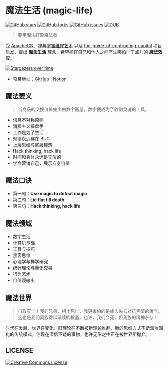 # 魔法生活 (magic-life)
[![GitHub stars](https://img.shields.io/github/stars/mesondzh/magic-life.svg?style=popout&label=Stars)](https://github.com/mesondzh/magic-life/stargazers)
[![GitHub forks](https://img.shields.io/github/forks/mesondzh/magic-life.svg?style=popout&label=Fork)](https://github.com/mesondzh/magic-life/fork)
[![GitHub issues](https://img.shields.io/github/issues/mesondzh/magic-life.svg)](https://github.com/mesondzh/magic-life/issues)
[![DUB](https://img.shields.io/dub/l/vibe-d.svg)](https://github.com/mesondzh/magic-life/blob/master/LICENSE)

> 要用魔法打败魔法😋

受 [ApacheCN](https://apachecn.org/#/)、[禅与宇宙维修艺术](https://www.cosmosrepair.com/) 以及 [the-guide-of-confronting-capital](https://github.com/mesondzh/the-guide-of-confronting-capital) 项目启发，提出 **魔法生活** 理念，希望能在自己和他人之间产生哪怕一丁点儿的 **魔法效应**。

[![Stargazers over time](https://starchart.cc/mesondzh/magic-life.svg)](https://starchart.cc/mesondzh/magic-life)

* 项目地址：[GitHub](https://github.com/mesondzh/magic-life) | [Notion](https://www.notion.so/mesondzh/ff9ed598f52848de866e6aa098f5805e)

## 魔法要义
> 当商品的交换价值完全由数字衡量，数字便成为了收割灵魂的工具。

* 信息不对称原则
* 消费主义操盘手
* 工作是为了生活
* 规则永远存在 BUG
* 上层思维与底层建筑
* Hack thinking, hack life
* 时间和身体永远是无价的
* 学会营销自己，展示自身价值

## 魔法口诀
* 第一句：**Use magic to defeat magic**
* 第二句：**Lie flat till death**
* 第三句：**Hack thinking, hack life**

## 魔法领域
* 数字生活
* 计算机基础
* 工具与技巧
* 黑客思维
* 心理学与禅学研究
* 统计理论与量化交易
* 行为艺术
* 价值观输出

## 魔法世界
> 自取灭亡！我的兄弟，相比死亡，我更害怕的是族人失去对抗黑暗的勇气。这也是我们冥族得以延续的根基。也许，我们会死，但我族的精神永存！

时代在发展，世界在变化，旧理论在不断被新理论推翻，新的思维方式不断淘汰固化的传统模式。你现在深信不疑的事物，也许无形之中正在被世界所抛弃。

## LICENSE
<a rel="license" href="http://creativecommons.org/licenses/by-nc-sa/4.0/"><img alt="Creative Commons License" style="border-width:0" src="https://i.creativecommons.org/l/by-nc-sa/4.0/88x31.png" /></a>
